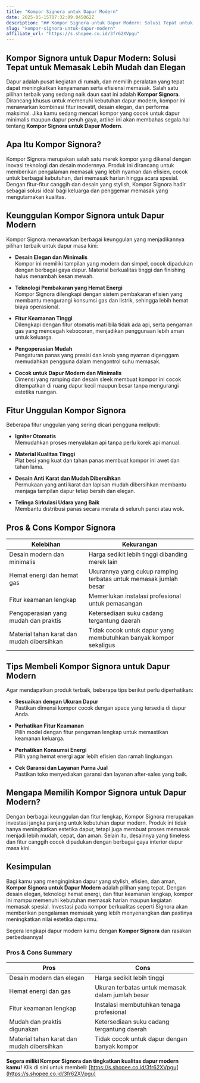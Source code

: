 ```yaml
---
title: "Kompor Signora untuk Dapur Modern"
date: 2025-05-15T07:32:09.045062Z
description: "## Kompor Signora untuk Dapur Modern: Solusi Tepat untuk Memasak Lebih Mudah dan Elegan..."
slug: "kompor-signora-untuk-dapur-modern"
affiliate_url: "https://s.shopee.co.id/3fr62XVpgu"
---
```

## Kompor Signora untuk Dapur Modern: Solusi Tepat untuk Memasak Lebih Mudah dan Elegan

Dapur adalah pusat kegiatan di rumah, dan memilih peralatan yang tepat dapat meningkatkan kenyamanan serta efisiensi memasak. Salah satu pilihan terbaik yang sedang naik daun saat ini adalah **Kompor Signora**. Dirancang khusus untuk memenuhi kebutuhan dapur modern, kompor ini menawarkan kombinasi fitur inovatif, desain elegan, dan performa maksimal. Jika kamu sedang mencari kompor yang cocok untuk dapur minimalis maupun dapur penuh gaya, artikel ini akan membahas segala hal tentang **Kompor Signora untuk Dapur Modern**.

## Apa Itu Kompor Signora?

Kompor Signora merupakan salah satu merek kompor yang dikenal dengan inovasi teknologi dan desain modernnya. Produk ini dirancang untuk memberikan pengalaman memasak yang lebih nyaman dan efisien, cocok untuk berbagai kebutuhan, dari memasak harian hingga acara spesial. Dengan fitur-fitur canggih dan desain yang stylish, Kompor Signora hadir sebagai solusi ideal bagi keluarga dan penggemar memasak yang mengutamakan kualitas.

## Keunggulan Kompor Signora untuk Dapur Modern

Kompor Signora menawarkan berbagai keunggulan yang menjadikannya pilihan terbaik untuk dapur masa kini:

- **Desain Elegan dan Minimalis**  
  Kompor ini memiliki tampilan yang modern dan simpel, cocok dipadukan dengan berbagai gaya dapur. Material berkualitas tinggi dan finishing halus menambah kesan mewah.

- **Teknologi Pembakaran yang Hemat Energi**  
  Kompor Signora dilengkapi dengan sistem pembakaran efisien yang membantu mengurangi konsumsi gas dan listrik, sehingga lebih hemat biaya operasional.

- **Fitur Keamanan Tinggi**  
  Dilengkapi dengan fitur otomatis mati bila tidak ada api, serta pengaman gas yang mencegah kebocoran, menjadikan penggunaan lebih aman untuk keluarga.

- **Pengoperasian Mudah**  
  Pengaturan panas yang presisi dan knob yang nyaman digenggam memudahkan pengguna dalam mengontrol suhu memasak.

- **Cocok untuk Dapur Modern dan Minimalis**  
  Dimensi yang ramping dan desain sleek membuat kompor ini cocok ditempatkan di ruang dapur kecil maupun besar tanpa mengurangi estetika ruangan.

## Fitur Unggulan Kompor Signora

Beberapa fitur unggulan yang sering dicari pengguna meliputi:

- **Igniter Otomatis**  
  Memudahkan proses menyalakan api tanpa perlu korek api manual.

- **Material Kualitas Tinggi**  
  Plat besi yang kuat dan tahan panas membuat kompor ini awet dan tahan lama.

- **Desain Anti Karat dan Mudah Dibersihkan**  
  Permukaan yang anti karat dan lapisan mudah dibersihkan membantu menjaga tampilan dapur tetap bersih dan elegan.

- **Telinga Sirkulasi Udara yang Baik**  
  Membantu distribusi panas secara merata di seluruh panci atau wok.

## Pros & Cons Kompor Signora

| Kelebihan | Kekurangan |
|--------------|--------------|
| Desain modern dan minimalis | Harga sedikit lebih tinggi dibanding merek lain |
| Hemat energi dan hemat gas | Ukurannya yang cukup ramping terbatas untuk memasak jumlah besar |
| Fitur keamanan lengkap | Memerlukan instalasi profesional untuk pemasangan |
| Pengoperasian yang mudah dan praktis | Ketersediaan suku cadang tergantung daerah |
| Material tahan karat dan mudah dibersihkan | Tidak cocok untuk dapur yang membutuhkan banyak kompor sekaligus |

## Tips Membeli Kompor Signora untuk Dapur Modern

Agar mendapatkan produk terbaik, beberapa tips berikut perlu diperhatikan:

- **Sesuaikan dengan Ukuran Dapur**  
  Pastikan dimensi kompor cocok dengan space yang tersedia di dapur Anda.

- **Perhatikan Fitur Keamanan**  
  Pilih model dengan fitur pengaman lengkap untuk memastikan keamanan keluarga.

- **Perhatikan Konsumsi Energi**  
  Pilih yang hemat energi agar lebih efisien dan ramah lingkungan.

- **Cek Garansi dan Layanan Purna Jual**  
  Pastikan toko menyediakan garansi dan layanan after-sales yang baik.

## Mengapa Memilih Kompor Signora untuk Dapur Modern?

Dengan berbagai keunggulan dan fitur lengkap, Kompor Signora merupakan investasi jangka panjang untuk kebutuhan dapur modern. Produk ini tidak hanya meningkatkan estetika dapur, tetapi juga membuat proses memasak menjadi lebih mudah, cepat, dan aman. Selain itu, desainnya yang timeless dan fitur canggih cocok dipadukan dengan berbagai gaya interior dapur masa kini.

## Kesimpulan

Bagi kamu yang menginginkan dapur yang stylish, efisien, dan aman, **Kompor Signora untuk Dapur Modern** adalah pilihan yang tepat. Dengan desain elegan, teknologi hemat energi, dan fitur keamanan lengkap, kompor ini mampu memenuhi kebutuhan memasak harian maupun kegiatan memasak spesial. Investasi pada kompor berkualitas seperti Signora akan memberikan pengalaman memasak yang lebih menyenangkan dan pastinya meningkatkan nilai estetika dapurmu.

Segera lengkapi dapur modern kamu dengan **Kompor Signora** dan rasakan perbedaannya!

### Pros & Cons Summary

| **Pros** | **Cons** |
|-------------------------|---------------------------|
| Desain modern dan elegan | Harga sedikit lebih tinggi |
| Hemat energi dan gas | Ukuran terbatas untuk memasak dalam jumlah besar |
| Fitur keamanan lengkap | Instalasi membutuhkan tenaga profesional |
| Mudah dan praktis digunakan | Ketersediaan suku cadang tergantung daerah |
| Material tahan karat dan mudah dibersihkan | Tidak cocok untuk dapur dengan banyak kompor |

**Segera miliki Kompor Signora dan tingkatkan kualitas dapur modern kamu!** Klik di sini untuk membeli: [https://s.shopee.co.id/3fr62XVpgu](https://s.shopee.co.id/3fr62XVpgu)